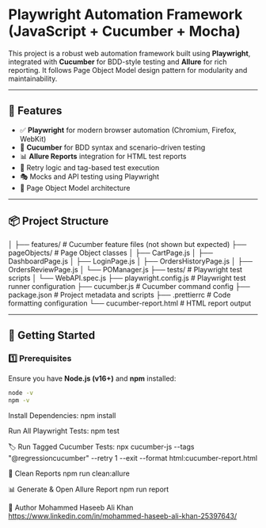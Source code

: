 # Playwright Automation Framework (JavaScript + Cucumber + Mocha)

This project is a robust web automation framework built using **Playwright**, integrated with **Cucumber** for BDD-style testing and **Allure** for rich reporting. It follows Page Object Model design pattern for modularity and maintainability.

---

## 📌 Features

- ✅ **Playwright** for modern browser automation (Chromium, Firefox, WebKit)
- 🧪 **Cucumber** for BDD syntax and scenario-driven testing
- 📊 **Allure Reports** integration for HTML test reports
- 🔁 Retry logic and tag-based test execution
- 🎭 Mocks and API testing using Playwright
- 💼 Page Object Model architecture

---

## 📦 Project Structure

│
├── features/ # Cucumber feature files (not shown but expected)
├── pageObjects/ # Page Object classes
│ ├── CartPage.js
│ ├── DashboardPage.js
│ ├── LoginPage.js
│ ├── OrdersHistoryPage.js
│ ├── OrdersReviewPage.js
│ └── POManager.js
├── tests/ # Playwright test scripts
│ └── WebAPI.spec.js
├── playwright.config.js # Playwright test runner configuration
├── cucumber.js # Cucumber command config
├── package.json # Project metadata and scripts
├── .prettierrc # Code formatting configuration
└── cucumber-report.html # HTML report output

---

## 🚀 Getting Started

### 1️⃣ Prerequisites

Ensure you have **Node.js (v16+)** and **npm** installed:

```bash
node -v
npm -v
```

Install Dependencies:
npm install

Run All Playwright Tests:
npm test

🏷 Run Tagged Cucumber Tests:
npx cucumber-js --tags "@regressioncucumber" --retry 1 --exit --format html:cucumber-report.html

🧼 Clean Reports
npm run clean:allure

📊 Generate & Open Allure Report
npm run report

👤 Author
Mohammed Haseeb Ali Khan
https://www.linkedin.com/in/mohammed-haseeb-ali-khan-25397643/
